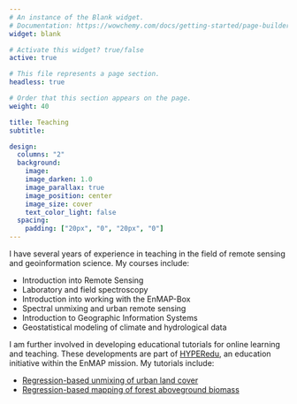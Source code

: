 ```yaml
---
# An instance of the Blank widget.
# Documentation: https://wowchemy.com/docs/getting-started/page-builder/
widget: blank

# Activate this widget? true/false
active: true

# This file represents a page section.
headless: true

# Order that this section appears on the page.
weight: 40

title: Teaching
subtitle:

design:
  columns: "2"
  background:
    image:
    image_darken: 1.0
    image_parallax: true
    image_position: center
    image_size: cover
    text_color_light: false
  spacing:
    padding: ["20px", "0", "20px", "0"]
---
```


I have several years of experience in teaching in the field of remote sensing and geoinformation science. My courses include:
- Introduction into Remote Sensing
- Laboratory and field spectroscopy
- Introduction into working with the EnMAP-Box
- Spectral unmixing and urban remote sensing
- Introduction to Geographic Information Systems
- Geostatistical modeling of climate and hydrological data


I am further involved in developing educational tutorials for online learning and teaching. These developments are part of [HYPERedu](https://eo-college.org/now-online-hyperedu-educational-resources-on-imaging-spectroscopy/), an education initiative within the EnMAP mission. My tutorials include:
- [Regression-based unmixing of urban land cover](https://enmap-box.readthedocs.io/en/latest/usr_section/application_tutorials/urban_unmixing/tutorial.html)
- [Regression-based mapping of forest aboveground biomass](https://enmap-box.readthedocs.io/en/latest/usr_section/application_tutorials/biomass_regression/tutorial.html)